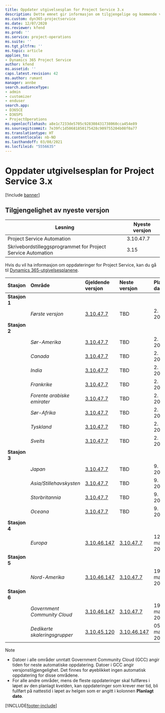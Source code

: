 ```yaml
---
title: Oppdater utgivelsesplan for Project Service 3.x
description: Dette emnet gir informasjon om tilgjengelige og kommende versjoner av Dynamics 365 Project Service Automation.
ms.custom: dyn365-projectservice
ms.date: 12/07/2020
ms.reviewer: kfend
ms.prod: ''
ms.service: project-operations
ms.suite: ''
ms.tgt_pltfrm: ''
ms.topic: article
applies_to:
- Dynamics 365 Project Service
author: kfend
ms.assetid: ''
caps.latest.revision: 42
ms.author: rumant
manager: annbe
search.audienceType:
- admin
- customizer
- enduser
search.app:
- D365CE
- D365PS
- ProjectOperations
ms.openlocfilehash: a8e1c7233de5705c928308431738060cca454e89
ms.sourcegitcommit: 7e39fc1d50681850175428c909755204b08f0a77
ms.translationtype: HT
ms.contentlocale: nb-NO
ms.lasthandoff: 03/08/2021
ms.locfileid: "5556635"
---
```

# <a name="update-release-schedule-for-project-service-3x"></a>Oppdater utgivelsesplan for Project Service 3.x

[!include [banner](../includes/psa-now-project-operations.md)]

## <a name="latest-version-availability"></a>Tilgjengelighet av nyeste versjon

| Løsning  | Nyeste versjon |
|-------|----|
| Project Service Automation    | 3.10.47.7 |
| Skrivebordstilleggsprogrammet for Project Service Automation                | 3.15          |

Hvis du vil ha informasjon om oppdateringer for Project Service, kan du gå til [Dynamics 365-utgivelsesplanene](https://docs.microsoft.com/dynamics365/release-plans/). 

| Stasjon  | Område | Gjeldende versjon | Neste versjon |  Planlagt dato
| :---   | :---   | :---   | :---   |:---   |         
|<strong>Stasjon 1</strong> | |  |  | |
| | <i>Første versjon</i> | [3.10.47.7](whats-new-ur-29.md) | TBD | 2. april 2021
|<strong>Stasjon 2</strong> | |  |  | |
| | <i>Sør-Amerika</i> | [3.10.47.7](whats-new-ur-29.md) | TBD | 2. april 2021
| | <i>Canada</i> | [3.10.47.7](whats-new-ur-29.md) | TBD | 2. april 2021
| | <i>India</i> | [3.10.47.7](whats-new-ur-29.md) | TBD | 2. april 2021
| | <i>Frankrike</i> | [3.10.47.7](whats-new-ur-29.md) | TBD | 2. april 2021
| | <i>Forente arabiske emirater</i> | [3.10.47.7](whats-new-ur-29.md) | TBD | 2. april 2021
| | <i>Sør-Afrika</i> | [3.10.47.7](whats-new-ur-29.md) | TBD | 2. april 2021
| | <i>Tyskland</i> | [3.10.47.7](whats-new-ur-29.md) | TBD | 2. april 2021
| | <i>Sveits</i> | [3.10.47.7](whats-new-ur-29.md) | TBD | 2. april 2021
|<strong>Stasjon 3</strong> | |  |  | |
| | <i>Japan</i> | [3.10.47.7](whats-new-ur-29.md) | TBD | 9. april 2021
| | <i>Asia/Stillehavskysten</i> | [3.10.47.7](whats-new-ur-29.md) | TBD | 9. april 2021
| | <i>Storbritannia</i> | [3.10.47.7](whats-new-ur-29.md) | TBD | 9. april 2021
| | <i>Oceana</i> | [3.10.47.7](whats-new-ur-29.md) | TBD | 9. april 2021
|<strong>Stasjon 4</strong> | |  |  | |
| | <i>Europa</i> | [3.10.46.147](whats-new-ur-28-6.md) | [3.10.47.7](whats-new-ur-29.md) | 12. mars 2021
|<strong>Stasjon 5</strong> | |  |  | |
| | <i>Nord-Amerika</i> | [3.10.46.147](whats-new-ur-28-6.md) | [3.10.47.7](whats-new-ur-29.md) | 19. mars 2021
|<strong>Stasjon 6</strong> | |  |  | |
| | <i>Government Community Cloud</i> | [3.10.46.147](whats-new-ur-28-6.md) | [3.10.47.7](whats-new-ur-29.md) | 19. mars 2021
| | <i>Dedikerte skaleringsgrupper</i> | [3.10.45.120](whats-new-ur-27-6.md) | [3.10.46.147](whats-new-ur-28-6.md) | 05. mars 2021

>[!Note]
> - Datoer i alle områder unntatt Government Community Cloud (GCC) angir tiden for neste automatiske oppdatering. Datoer i GCC angir versjonstilgjengelighet. Det finnes for øyeblikket ingen automatisk oppdatering for disse områdene.
> - For alle andre områder, mens de fleste oppdateringer skal fullføres i løpet av den planlagt kvelden, kan oppdateringer som krever mer tid, bli fullført på nattestid i løpet av helgen som er angitt i kolonnen **Planlagt dato**.


[!INCLUDE[footer-include](../includes/footer-banner.md)]
